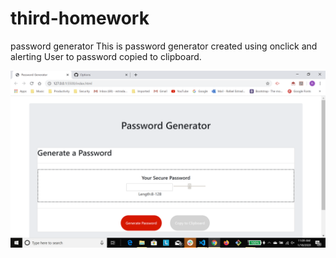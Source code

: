 # third-homework

password generator
This is password generator created using onclick and alerting User to password copied to clipboard.

![password generator demo](./Assets/homework3.png)

